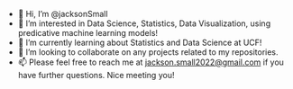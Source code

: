 - 👋 Hi, I’m @jacksonSmall
- 👀 I’m interested in Data Science, Statistics, Data Visualization, using predicative machine learning models! 
- 🌱 I’m currently learning about Statistics and Data Science at UCF!
- 💞️ I’m looking to collaborate on any projects related to my repositories.
- 📫 Please feel free to reach me at jackson.small2022@gmail.com if you have further questions. Nice meeting you!

<!---
jacksonSmall/jacksonSmall is a ✨ special ✨ repository because its `README.md` (this file) appears on your GitHub profile.
You can click the Preview link to take a look at your changes.
--->
